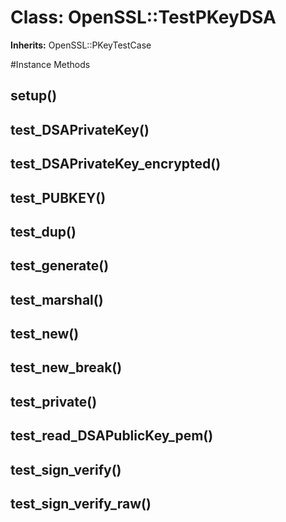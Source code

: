 # Class: OpenSSL::TestPKeyDSA
**Inherits:** OpenSSL::PKeyTestCase
    




#Instance Methods
## setup() [](#method-i-setup)

## test_DSAPrivateKey() [](#method-i-test_DSAPrivateKey)

## test_DSAPrivateKey_encrypted() [](#method-i-test_DSAPrivateKey_encrypted)

## test_PUBKEY() [](#method-i-test_PUBKEY)

## test_dup() [](#method-i-test_dup)

## test_generate() [](#method-i-test_generate)

## test_marshal() [](#method-i-test_marshal)

## test_new() [](#method-i-test_new)

## test_new_break() [](#method-i-test_new_break)

## test_private() [](#method-i-test_private)

## test_read_DSAPublicKey_pem() [](#method-i-test_read_DSAPublicKey_pem)

## test_sign_verify() [](#method-i-test_sign_verify)

## test_sign_verify_raw() [](#method-i-test_sign_verify_raw)

